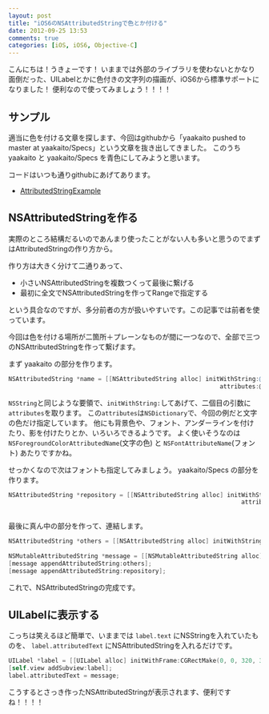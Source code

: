 ```yaml
---
layout: post
title: "iOS6のNSAttributedStringで色とか付ける"
date: 2012-09-25 13:53
comments: true
categories: [iOS, iOS6, Objective-C]
---
```


こんにちは！うきょーです！
いままでは外部のライブラリを使わないとかなり面倒だった、UILabelとかに色付きの文字列の描画が、iOS6から標準サポートになりました！
便利なので使ってみましょう！！！！

## サンプル
適当に色を付ける文章を探します、今回はgithubから「yaakaito pushed to master at yaakaito/Specs」という文章を抜き出してきました。
このうち yaakaito と yaakaito/Specs を青色にしてみようと思います。

コードはいつも通りgithubにあげてあります。

* [AttributedStringExample](https://github.com/yaakaito/AttributedStringExample)

## NSAttributedStringを作る
実際のところ結構だるいのであんまり使ったことがない人も多いと思うのでまずはAttributedStringの作り方から。

作り方は大きく分けて二通りあって、

* 小さいNSAttributedStringを複数つくって最後に繋げる
* 最初に全文でNSAttributedStringを作ってRangeで指定する

という具合なのですが、多分前者の方が扱いやすいです。この記事では前者を使っています。

今回は色を付ける場所が二箇所＋プレーンなものが間に一つなので、全部で三つのNSAttributedStringを作って繋げます。

まず yaakaito の部分を作ります。

```objective-c
NSAttributedString *name = [[NSAttributedString alloc] initWithString:@"yaakaito"
                                                           attributes:@{NSForegroundColorAttributeName : [UIColor blueColor]}];
```

`NSString`と同じような要領で、`initWithString:`してあげて、二個目の引数に`attributes`を取ります。
この`attributes`は`NSDictionary`で、今回の例だと文字の色だけ指定しています。
他にも背景色や、フォント、アンダーラインを付けたり、影を付けたりとか、いろいろできるようです。
よく使いそうなのは `NSForegroundColorAttributedName`(文字の色) と `NSFontAttributeName`(フォント) あたりですかね。

せっかくなので次はフォントも指定してみましょう。 yaakaito/Specs の部分を作ります。

```objective-c
NSAttributedString *repository = [[NSAttributedString alloc] initWithString:@"yaakaito/Specs"
                                                                 attributes:@{ NSForegroundColorAttributeName : [UIColor blueColor],
                                                                               NSFontAttributeName : [UIFont boldSystemFontOfSize:16]} ];
```

最後に真ん中の部分を作って、連結します。

```objective-c
NSAttributedString *others = [[NSAttributedString alloc] initWithString:@" pushed to master at "];
        
NSMutableAttributedString *message = [[NSMutableAttributedString alloc] initWithAttributedString:name];
[message appendAttributedString:others];
[message appendAttributedString:repository];
```

これで、NSAttributedStringの完成です。

## UILabelに表示する

こっちは笑えるほど簡単で、いままでは `label.text` にNSStringを入れていたものを、 `label.attributedText` にNSAttributedStringを入れるだけです。

```objective-c
UILabel *label = [[UILabel alloc] initWithFrame:CGRectMake(0, 0, 320, 320)];
[self.view addSubview:label];
label.attributedText = message;
```

こうするとさっき作ったNSAttributedStringが表示されます、便利ですね！！！！


